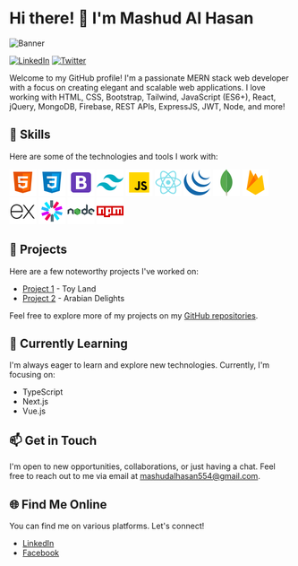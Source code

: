 # Hi there! 👋 I'm Mashud Al Hasan

![Banner](https://media.giphy.com/media/3o85xvQfJLXpXZhVgA/giphy.gif)

[![LinkedIn](https://img.shields.io/badge/-LinkedIn-blue?style=flat-square&logo=linkedin&logoColor=white)](https://www.linkedin.com/in/mashudalhasan)
[![Twitter](https://img.shields.io/badge/-Facebook-blue?style=flat-square&logo=facebook&logoColor=white)](https://www.facebook.com/journeywithhasan)

Welcome to my GitHub profile! I'm a passionate MERN stack web developer with a focus on creating elegant and scalable web applications. I love working with HTML, CSS, Bootstrap, Tailwind, JavaScript (ES6+), React, jQuery, MongoDB, Firebase, REST APIs, ExpressJS, JWT, Node, and more!

## 🚀 Skills

Here are some of the technologies and tools I work with:

![HTML5](./assets/html-48.png) ![CSS3](./assets/css-48.png) ![Bootstrap](./assets/bootstrap-48.png) ![Tailwind CSS](./assets/tailwind-css-48.png) ![JavaScript](./assets/js-48.png) ![React](./assets/react-native-48.png) ![jQuery](./assets/jquery-48.png) ![MongoDB](./assets/mongodb-48.png) ![Firebase](./assets/firebase-48.png) ![ExpressJS](./assets/express-js-48.png) ![JWT](./assets/jwt-48.png) ![Node.js](./assets/nodejs-48.png) ![npm](./assets/npm-48.png)

## 💼 Projects

Here are a few noteworthy projects I've worked on:

- [Project 1](https://github.com/mashudalhasan/toy-land-client) - Toy Land
- [Project 2](https://github.com/mashudalhasan/arabian-delights-client) - Arabian Delights

Feel free to explore more of my projects on my [GitHub repositories](https://github.com/mashudalhasan).

## 🌱 Currently Learning

I'm always eager to learn and explore new technologies. Currently, I'm focusing on:

- TypeScript
- Next.js
- Vue.js

## 📫 Get in Touch

I'm open to new opportunities, collaborations, or just having a chat. Feel free to reach out to me via email at [mashudalhasan554@gmail.com](mailto:mashudalhasan554@gmail.com).

## 🌐 Find Me Online

You can find me on various platforms. Let's connect!

- [LinkedIn](https://www.linkedin.com/in/mashudalhasan)
- [Facebook](https://www.facebook.com/journeywithhasan)
